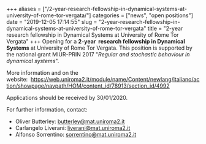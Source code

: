 +++
aliases = ["/2-year-research-fellowship-in-dynamical-systems-at-university-of-rome-tor-vergata/"]
categories = ["news", "open positions"]
date = "2019-12-05 17:14:55"
slug = "2-year-research-fellowship-in-dynamical-systems-at-university-of-rome-tor-vergata"
title = "2-year  research fellowship in Dynamical Systems at University of Rome Tor Vergata"
+++
Opening for a **2-year  research fellowship in Dynamical Systems** at
University of Rome Tor Vergata. This position is supported by the
national grant MIUR-PRIN 2017 "*Regular and stochastic behaviour in
dynamical systems*".

  
More information and on the
website:  <https://web.uniroma2.it/module/name/Content/newlang/italiano/action/showpage/navpath/HOM/content_id/78913/section_id/4992>  

Applications should be received by 30/01/2020.

For further information, contact:

-   Oliver Butterley: butterley@mat.uniroma2.it
-   Carlangelo Liverani: liverani@mat.uniroma2.it
-   Alfonso Sorrentino: sorrentino@mat.uniroma2.it

